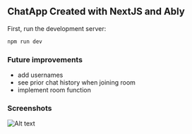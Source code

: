 
## ChatApp Created with NextJS and Ably

First, run the development server:

```bash
npm run dev
```
### Future improvements

- add usernames
- see prior chat history when joining room
- implement room function
### Screenshots
![Alt text]([http://full/path/to/img.jpg](https://github.com/jenzhng/chat-app/blob/39cc39f023f9bf300c6fca69af84ca3fe9c0504c/UML-image.PNG)https://github.com/jenzhng/chat-app/blob/39cc39f023f9bf300c6fca69af84ca3fe9c0504c/UML-image.PNG "UML-Diagram")

